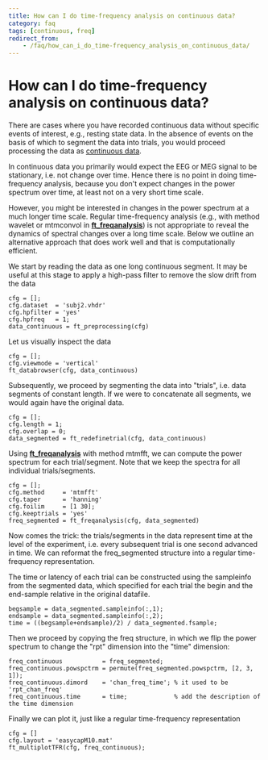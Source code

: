 ```yaml
---
title: How can I do time-frequency analysis on continuous data?
category: faq
tags: [continuous, freq]
redirect_from:
    - /faq/how_can_i_do_time-frequency_analysis_on_continuous_data/
---
```


# How can I do time-frequency analysis on continuous data?

There are cases where you have recorded continuous data without specific events of interest, e.g., resting state data. In the absence of events on the basis of which to segment the data into trials, you would proceed processing the data as [continuous data](/tutorial/continuous).

In continuous data you primarily would expect the EEG or MEG signal to be stationary, i.e. not change over time. Hence there is no point in doing time-frequency analysis, because you don't expect changes in the power spectrum over time, at least not on a very short time scale.

However, you might be interested in changes in the power spectrum at a much longer time scale. Regular time-frequency analysis (e.g., with method wavelet or mtmconvol in **[ft_freqanalysis](/reference/ft_freqanalysis)**) is not appropriate to reveal the dynamics of spectral changes over a long time scale. Below we outline an alternative approach that does work well and that is computationally efficient.

We start by reading the data as one long continuous segment. It may be useful at this stage to apply a high-pass filter to remove the slow drift from the data

    cfg = [];
    cfg.dataset  = 'subj2.vhdr'
    cfg.hpfilter = 'yes'
    cfg.hpfreq   = 1;
    data_continuous = ft_preprocessing(cfg)

Let us visually inspect the data

    cfg = [];
    cfg.viewmode = 'vertical'
    ft_databrowser(cfg, data_continuous)

Subsequently, we proceed by segmenting the data into "trials", i.e. data segments of constant length. If we were to concatenate all segments, we would again have the original data.

    cfg = [];
    cfg.length = 1;
    cfg.overlap = 0;
    data_segmented = ft_redefinetrial(cfg, data_continuous)

Using **[ft_freqanalysis](/reference/ft_freqanalysis)** with method mtmfft, we can compute the power spectrum for each trial/segment. Note that we keep the spectra for all individual trials/segments.

    cfg = [];
    cfg.method     = 'mtmfft'
    cfg.taper      = 'hanning'
    cfg.foilim     = [1 30];
    cfg.keeptrials = 'yes'
    freq_segmented = ft_freqanalysis(cfg, data_segmented)

Now comes the trick: the trials/segments in the data represent time at the level of the experiment, i.e. every subsequent trial is one second advanced in time. We can reformat the freq_segmented structure into a regular time-frequency representation.

The time or latency of each trial can be constructed using the sampleinfo from the segmented data, which specified for each trial the begin and the end-sample relative in the original datafile.

    begsample = data_segmented.sampleinfo(:,1);
    endsample = data_segmented.sampleinfo(:,2);
    time = ((begsample+endsample)/2) / data_segmented.fsample;

Then we proceed by copying the freq structure, in which we flip the power spectrum to change the "rpt" dimension into the "time" dimension:

    freq_continuous           = freq_segmented;
    freq_continuous.powspctrm = permute(freq_segmented.powspctrm, [2, 3, 1]);
    freq_continuous.dimord    = 'chan_freq_time'; % it used to be 'rpt_chan_freq'
    freq_continuous.time      = time;             % add the description of the time dimension

Finally we can plot it, just like a regular time-frequency representation

    cfg = []
    cfg.layout = 'easycapM10.mat'
    ft_multiplotTFR(cfg, freq_continuous);
